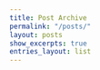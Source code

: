 ```yaml
---
title: Post Archive
permalink: "/posts/"
layout: posts
show_excerpts: true
entries_layout: list
---
```


